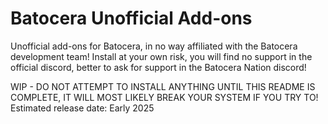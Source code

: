 # Batocera Unofficial Add-ons
Unofficial add-ons for Batocera, in no way affiliated with the Batocera development team! Install at your own risk, you will find no support in the official discord, better to ask for support in the Batocera Nation discord!



WIP - DO NOT ATTEMPT TO INSTALL ANYTHING UNTIL THIS README IS COMPLETE, IT WILL MOST LIKELY BREAK YOUR SYSTEM IF YOU TRY TO!<br>
Estimated release date: Early 2025

